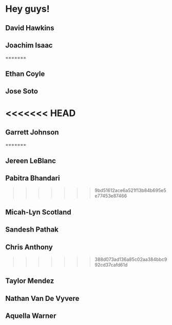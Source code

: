 # Hey guys!

## David Hawkins
## Joachim Isaac


=======
## Ethan Coyle
## Jose Soto
<<<<<<< HEAD
=======
## Garrett Johnson
=======
## Jereen LeBlanc
## Pabitra Bhandari
>>>>>>> 9bd51612ace6a521f13b84b695e5e77453e87466
## Micah-Lyn Scotland
## Sandesh Pathak
## Chris Anthony
>>>>>>> 388d073ad136a85c02aa384bbc992cd37cafd61d
## Taylor Mendez
## Nathan Van De Vyvere
## Aquella Warner
